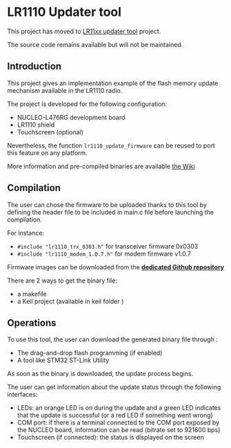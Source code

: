 
# LR1110 Updater tool

This project has moved to [LR11xx updater tool](https://github.com/Lora-net/SWTL001) project.

The source code remains available but will not be maintained.

## Introduction

This project gives an implementation example of the flash memory update mechanism available in the LR1110 radio.

The project is developed for the following configuration:

-   NUCLEO-L476RG development board
-   LR1110 shield
-   Touchscreen (optional)

Nevertheless, the function `lr1110_update_firmware` can be reused to port this feature on any platform.

More information and pre-compiled binaries are available [the Wiki](https://github.com/Lora-net/lr1110_updater_tool/wiki/home)

## Compilation

The user can chose the firmware to be uploaded thanks to this tool by defining the header file to be included in main.c file before launching the compilation.

For instance:

-   `#include "lr1110_trx_0303.h"` for transceiver firmware 0x0303
-   `#include "lr1110_modem_1.0.7.h"` for modem firmware v1.0.7

Firmware images can be downloaded from the [**dedicated Github repository**](https://github.com/Lora-net/radio_firmware_images/tree/master/lr1110)

There are 2 ways to get the binary file:

-   a makefile
-   a Keil project (available in keil folder )

## Operations

To use this tool, the user can download the generated binary file through :

-   The drag-and-drop flash programming (if enabled)
-   A tool like STM32 ST-Link Utility

As soon as the binary is downloaded, the update process begins.

The user can get information about the update status through the following interfaces:

-   LEDs: an orange LED is on during the update and a green LED indicates that the update is successful (or a red LED if something went wrong)
-   COM port: if there is a terminal connected to the COM port exposed by the NUCLEO board, information can be read (bitrate set to 921600 bps)
-   Touchscreen (if connected): the status is displayed on the screen
